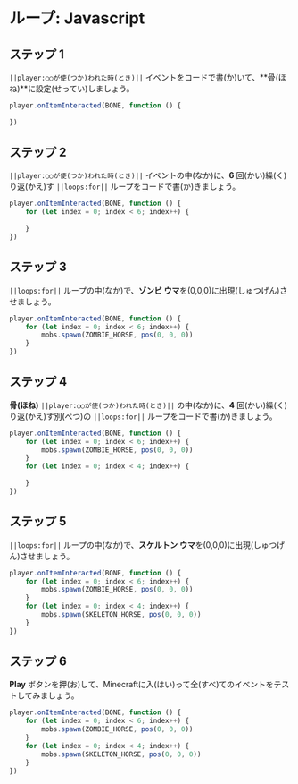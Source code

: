 # ループ: Javascript

## ステップ 1
``||player:○○が使(つか)われた時(とき)||`` イベントをコードで書(か)いて、**骨(ほね)**に設定(せってい)しましょう。

```javascript
player.onItemInteracted(BONE, function () { 
 
}) 
```

## ステップ 2
``||player:○○が使(つか)われた時(とき)||`` イベントの中(なか)に、**6** 回(かい)繰(く)り返(かえ)す ``||loops:for||`` ループをコードで書(か)きましょう。

```javascript
player.onItemInteracted(BONE, function () { 
    for (let index = 0; index < 6; index++) { 
      
    } 
}) 
```

## ステップ 3
``||loops:for||`` ループの中(なか)で、**ゾンビ ウマ**を(0,0,0)に出現(しゅつげん)させましょう。

```javascript
player.onItemInteracted(BONE, function () {
    for (let index = 0; index < 6; index++) {
        mobs.spawn(ZOMBIE_HORSE, pos(0, 0, 0))
    }
})
```

## ステップ 4
**骨(ほね)** ``||player:○○が使(つか)われた時(とき)||`` の中(なか)に、**4** 回(かい)繰(く)り返(かえ)す別(べつ)の ``||loops:for||`` ループをコードで書(か)きましょう。

```javascript
player.onItemInteracted(BONE, function () { 
    for (let index = 0; index < 6; index++) { 
        mobs.spawn(ZOMBIE_HORSE, pos(0, 0, 0)) 
    } 
    for (let index = 0; index < 4; index++) { 
      
    } 
}) 
```

## ステップ 5
``||loops:for||`` ループの中(なか)で、**スケルトン ウマ**を(0,0,0)に出現(しゅつげん)させましょう。  

```javascript
player.onItemInteracted(BONE, function () { 
    for (let index = 0; index < 6; index++) { 
        mobs.spawn(ZOMBIE_HORSE, pos(0, 0, 0)) 
    } 
    for (let index = 0; index < 4; index++) { 
        mobs.spawn(SKELETON_HORSE, pos(0, 0, 0)) 
    } 
}) 
```

## ステップ 6
**Play** ボタンを押(お)して、Minecraftに入(はい)って全(すべ)てのイベントをテストしてみましょう。

```javascript
player.onItemInteracted(BONE, function () { 
    for (let index = 0; index < 6; index++) { 
        mobs.spawn(ZOMBIE_HORSE, pos(0, 0, 0)) 
    } 
    for (let index = 0; index < 4; index++) { 
        mobs.spawn(SKELETON_HORSE, pos(0, 0, 0)) 
    } 
}) 
```

